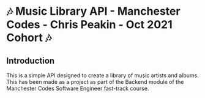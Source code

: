 # :notes: Music Library API - Manchester Codes - Chris Peakin - Oct 2021 Cohort :notes:

## Introduction

This is a simple API designed to create a library of music artists and albums. This has been made as a project as part of the Backend module of the Manchester Codes Software Engineer fast-track course. 

